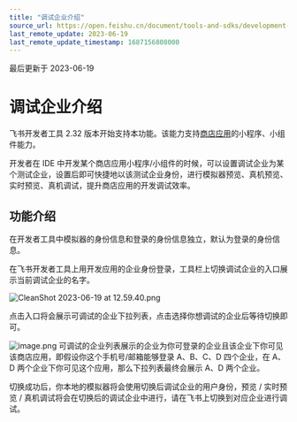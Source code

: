 ```yaml
---
title: "调试企业介绍"
source_url: https://open.feishu.cn/document/tools-and-sdks/development-tools/development-assistant/debug-company
last_remote_update: 2023-06-19
last_remote_update_timestamp: 1687156808000
---
```

最后更新于 2023-06-19

# 调试企业介绍
飞书开发者工具 2.32 版本开始支持本功能。该能力支持[商店应用](https://open.feishu.cn/document/home/app-types-introduction/self-built-apps-and-store-apps)的小程序、小组件能力。

开发者在 IDE 中开发某个商店应用小程序/小组件的时候，可以设置调试企业为某个测试企业，设置后即可快捷地以该测试企业身份，进行模拟器预览、真机预览、实时预览、真机调试，提升商店应用的开发调试效率。

## 功能介绍

在开发者工具中模拟器的身份信息和登录的身份信息独立，默认为登录的身份信息。

在飞书开发者工具上用开发应用的企业身份登录，工具栏上切换调试企业的入口展示当前调试企业的名字。

![CleanShot 2023-06-19 at 12.59.40.png](https://sf3-cn.feishucdn.com/obj/open-platform-opendoc/3fd8f5668baf2c2adef35c3248dece00_86yaxGBi36.png?lazyload=true&width=1182&height=53)

点击入口将会展示可调试的企业下拉列表，点击选择你想调试的企业后等待切换即可。

![image.png](https://sf3-cn.feishucdn.com/obj/open-platform-opendoc/8149759574c2293fc4cf2a429654ce46_6CesuAKxEM.png?height=516&lazyload=true&width=2222)
可调试的企业列表展示的企业为你可登录的企业且该企业下你可见该商店应用，即假设你这个手机号/邮箱能够登录 A、B、C、D 四个企业，在 A、D 两个企业下你可见这个应用，那么下拉列表最终会展示 A、D 两个企业。

切换成功后，你本地的模拟器将会使用切换后调试企业的用户身份，预览 / 实时预览 / 真机调试将会在切换后的调试企业中进行，请在飞书上切换到对应企业进行调试。
